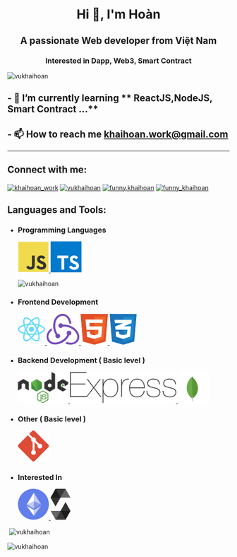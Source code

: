 <h1 align="center">Hi 👋, I'm Hoàn</h1>
<h2 align="center">A passionate Web developer from Việt Nam</h2>
<h3 align="center">Interested in Dapp, Web3, Smart Contract</h3>

<p align="left"> <img src="https://komarev.com/ghpvc/?username=vukhaihoan&label=Profile%20views&color=0e75b6&style=flat" alt="vukhaihoan" /> </p>

## - 🌱 I’m currently learning ** ReactJS,NodeJS, Smart Contract ...**

## - 📫 How to reach me **khaihoan.work@gmail.com**

---

<h2 align="left">Connect with me:</h2>
<p align="left">
<a href="https://twitter.com/khaihoan_work" target="blank"><img align="center" src="https://raw.githubusercontent.com/rahuldkjain/github-profile-readme-generator/master/src/images/icons/Social/twitter.svg" alt="khaihoan_work" height="40" width="auto" /></a>
<a href="https://linkedin.com/in/vukhaihoan" target="blank"><img align="center" src="https://raw.githubusercontent.com/rahuldkjain/github-profile-readme-generator/master/src/images/icons/Social/linked-in-alt.svg" alt="vukhaihoan" height="40" width="auto"  /></a>
<a href="https://fb.com/funny.khaihoan" target="blank"><img align="center" src="https://raw.githubusercontent.com/rahuldkjain/github-profile-readme-generator/master/src/images/icons/Social/facebook.svg" alt="funny.khaihoan" height="40" width="auto"  /></a>
<a href="https://instagram.com/funny_khaihoan" target="blank"><img align="center" src="https://raw.githubusercontent.com/rahuldkjain/github-profile-readme-generator/master/src/images/icons/Social/instagram.svg" alt="funny_khaihoan" height="40" width="auto"  /></a>
</p>

<h2 align="left">Languages and Tools:</h2>

- <h3 align="left">Programming Languages</h3>
  <a href="https://developer.mozilla.org/en-US/docs/Web/JavaScript" target="_blank" > <img src="https://raw.githubusercontent.com/devicons/devicon/master/icons/javascript/javascript-original.svg" alt="javascript" width="auto" height="70" /> </a>
  <a href="https://www.typescriptlang.org/" target="_blank" > <img src="./assets/typescript.svg" alt="javascript" width="auto" height="70" /> </a>
  <!-- <a href="https://www.rust-lang.org/" target="_blank" > <img src="./assets/rust.svg" alt="sust" width="auto" height="70" /> </a>  -->
  <!-- <a href="https://www.cprogramming.com/" target="_blank" > <img src="https://raw.githubusercontent.com/devicons/devicon/master/icons/c/c-original.svg" alt="c" width="auto" height="70" /> </a> -->
  <!-- <a href="https://www.java.com/en/" target="_blank" > <img src="./assets/java.svg" alt="java" width="auto" height="70" /> </a> -->
  <!-- <a href="https://www.python.org/" target="_blank" > <img src="./assets/python-5.svg" alt="python" width="auto" height="70" /> </a> -->
  <p><img src="https://github-readme-stats.vercel.app/api/top-langs?username=vukhaihoan&show_icons=true&locale=en&layout=compact" alt="vukhaihoan" /></p>

- <h3 align="left">Frontend Development</h3>
  <a href="https://reactjs.org/" target="_blank" > <img src="./assets/react-2.svg" alt="react" width="auto" height="70" /> </a>
  <a href="https://redux.js.org" target="_blank" > <img src="./assets/redux.svg" alt="redux" width="auto" height="70" /> </a>  
  <a href="https://www.w3.org/html/" target="_blank" > <img src="./assets/html-1.svg" alt="html5" width="auto" height="70" /> </a>  
  <a href="https://www.w3schools.com/css/" target="_blank" > <img src="./assets/css-3.svg" alt="css3" width="auto" height="70" /> </a>

- <h3 align="left">Backend Development ( Basic level )</h3>
  <a href="https://nodejs.org" target="_blank" > <img src="./assets/nodejs-1.svg" alt="nodejs" width="auto" height="70" /> </a>
  <a href="https://expressjs.com" target="_blank" > <img src="./assets/express-109.svg" alt="express" width="auto" height="70" /> </a>
  <a href="https://www.mongodb.com/" target="_blank" > <img src="./assets/mongodb-icon-1.svg" alt="mongodb" width="auto" height="70" /> </a>
  <!-- <a href="https://graphql.org" target="_blank" > <img src="./assets/graphql-logo-2.svg" alt="graphql" width="auto" height="70" /> </a> -->

- <h3 align="left">Other ( Basic level )</h3>
  <a href="https://git-scm.com/" target="_blank" > <img src="./assets/git-icon.svg" alt="git" width="auto" height="70" /> </a>
  <!-- <a href="https://www.docker.com/" target="_blank" > <img src="./assets/docker.svg" alt="docker" width="auto" height="70" /> </a> -->

- <h3 align="left">Interested In</h3>
  <a href="https://ethereum.org/en/" target="_blank" > <img src="./assets/ethereum-eth.svg" alt="ethereum " width="auto" height="70" /> </a>
  <a href="https://docs.soliditylang.org/" target="_blank" > <img src="./assets/solidity.svg" alt="solidity" width="auto" height="70" /> </a>

<p>&nbsp;<img align="center" src="https://github-readme-stats.vercel.app/api?username=vukhaihoan&show_icons=true&locale=en" alt="vukhaihoan" /></p>

<p><img align="center" src="https://github-readme-streak-stats.herokuapp.com/?user=vukhaihoan&" alt="vukhaihoan" /></p>
